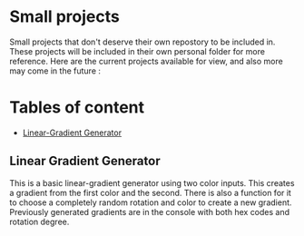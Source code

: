 # Small projects
Small projects that don't deserve their own repostory to be included in. These projects will be included in their own personal folder for more reference.
Here are the current projects available for view, and also more may come in the future : 

# Tables of content 
* [Linear-Gradient Generator](#linear-gradient-generator)

## Linear Gradient Generator
This is a basic linear-gradient generator using two color inputs. This creates a gradient from the first color and the second. There is also a function for it to choose 
a completely random rotation and color to create a new gradient. Previously generated gradients are in the console with both hex codes and rotation degree. 
